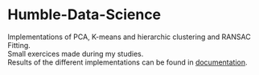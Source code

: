 # Humble-Data-Science
Implementations of PCA, K-means and hierarchic clustering and RANSAC Fitting.  
Small exercices made during my studies.  
Results of the different implementations can be found in [documentation](documentation).
